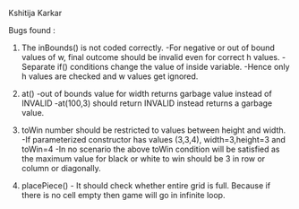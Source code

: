 Kshitija Karkar

Bugs found :

1. The inBounds() is not coded correctly.
      -For negative or out of bound values of w, final outcome should be invalid even for correct h values. 
      -Separate if() conditions change the value of inside variable.
      -Hence only h values are checked and w values get ignored. 
      
2. at()
      -out of bounds value for width returns garbage value instead of INVALID
      -at(100,3) should return INVALID instead returns a garbage value.

3. toWin number should be restricted to values between height and width.
      -If parameterized constructor has values (3,3,4), width=3,height=3 and toWin=4
      -In no scenario the above toWin condition will be satisfied as the maximum value for black or
       white to win should be 3 in row or column or diagonally. 

       
4. placePiece() - It should check whether entire grid is full. Because if there is no cell empty 
                  then game will go in infinite loop.
